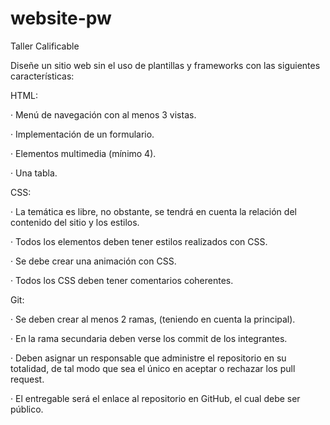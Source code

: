 # website-pw

Taller Calificable

Diseñe un sitio web sin el uso de plantillas y frameworks con las siguientes características:

HTML:

·       Menú de navegación con al menos 3 vistas.

·       Implementación de un formulario.

·       Elementos multimedia (mínimo 4).

·       Una tabla.

CSS:

·       La temática es libre, no obstante, se tendrá en cuenta la relación del contenido del sitio y los estilos.

·       Todos los elementos deben tener estilos realizados con CSS.

·       Se debe crear una animación con CSS.

·       Todos los CSS deben tener comentarios coherentes.

 

Git:

·       Se deben crear al menos 2 ramas, (teniendo en cuenta la principal).

·       En la rama secundaria deben verse los commit de los integrantes.

·       Deben asignar un responsable que administre el repositorio en su totalidad, de tal modo que sea el único en aceptar o rechazar los pull request.

·       El entregable será el enlace al repositorio en GitHub, el cual debe ser público.